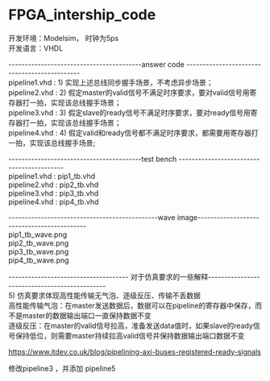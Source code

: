 # FPGA_intership_code


开发环境：Modelsim， 时钟为5ps  
开发语言：VHDL  


-----------------------------------------answer code ---------------------------------------------  
pipeline1.vhd : 1) 实现上述总线同步握手场景，不考虑异步场景；  
pipeline2.vhd : 2) 假定master的valid信号不满足时序要求，要对valid信号用寄存器打一拍，实现该总线握手场景；  
pipeline3.vhd : 3) 假定slave的ready信号不满足时序要求，要对ready信号用寄存器打一拍，实现该总线握手场景；  
pipeline4.vhd : 4) 假定valid和ready信号都不满足时序要求，都需要用寄存器打一拍，实现该总线握手场景;   

-----------------------------------------test bench ------------------------------------------  
pipeline1.vhd : pip1_tb.vhd  
pipeline2.vhd : pip2_tb.vhd  
pipeline3.vhd : pip3_tb.vhd  
pipeline4.vhd : pip4_tb.vhd  


----------------------------------------------wave image-------------------------------------------  
pip1_tb_wave.png  
pip2_tb_wave.png  
pip3_tb_wave.png  
pip4_tb_wave.png  


------------------------------------- 对于仿真要求的一些解释----------------------------------------------  
5) 仿真要求体现高性能传输无气泡、逐级反压、传输不丢数据  
高性能传输气泡：在master发送数据后，数据可以在pipeline的寄存器中保存，而不是master的数据输出端口一直保持数据不变  
逐级反压：在master的valid信号拉高，准备发送data值时，如果slave的ready信号保持低位，则需要master持续拉高valid信号并保持数据输出端口数据不变  

https://www.itdev.co.uk/blog/pipelining-axi-buses-registered-ready-signals  

修改pipeline3 ，并添加 pipeline5  


